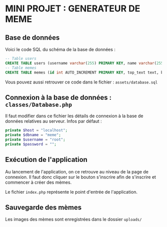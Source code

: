 # MINI PROJET : GENERATEUR DE MEME

## Base de données
Voici le code SQL du schéma de la base de données :
```SQL
-- Table users
CREATE TABLE users (username varchar(255) PRIMARY KEY, name varchar(255), password varchar(255));
-- Table memes
CREATE TABLE memes (id int AUTO_INCREMENT PRIMARY KEY, top_text text, bottom_text text, top_size int, bottom_size int, img text, source_img text, username varchar(255), FOREIGN KEY (username) REFERENCES users(username));
```
Vous pouvez aussi retrouver ce code dans le fichier : ```assets/database.sql```

## Connexion à la base de données : ```classes/Database.php```
Il faut modifier dans ce fichier les détails de connexion à la base de données relatives au serveur.
Infos par défaut :
```PHP
private $host = "localhost";
private $dbname = "meme";
private $username = "root";
private $password = "";
```

## Exécution de l'application
Au lancement de l'application, on ce retrouve au niveau de la page de connexion. Il faut donc cliquer sur le bouton s'inscrire afin de s'inscrire et commencer à créer des mèmes.

Le fichier ```index.php``` représente le point d'entrée de l'application.

## Sauvegarde des mèmes
Les images des mèmes sont enregistrées dans le dossier ```uploads/```